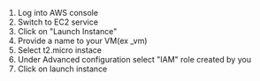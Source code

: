 1. Log into AWS console
2. Switch to EC2 service
3. Click on "Launch Instance"
4. Provide a name to your VM(ex <yourname>_vm)
5. Select t2.micro instace
6. Under Advanced configuration select "IAM" role created by you
7. Click on launch instance
